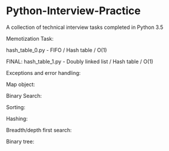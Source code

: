 # Python-Interview-Practice
A collection of technical interview tasks completed in Python 3.5

Memotization Task:

hash_table_0.py - FIFO / Hash table / O(1)

FINAL: hash_table_1.py - Doubly linked list / Hash table / O(1)

Exceptions and error handling:

Map object:

Binary Search:

Sorting:

Hashing:

Breadth/depth first search:

Binary tree:

